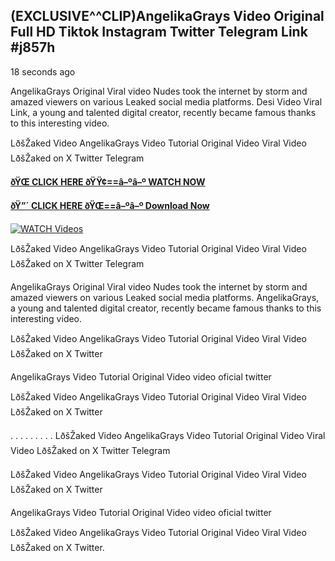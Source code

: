 ## (EXCLUSIVE^^CLIP)AngelikaGrays Video Original Full HD Tiktok Instagram Twitter Telegram Link #j857h

18 seconds ago

AngelikaGrays Original Viral video Nudes took the internet by storm and amazed viewers on various Leaked social media platforms. Desi Video Viral Link, a young and talented digital creator, recently became famous thanks to this interesting video.

LðšŽaked Video AngelikaGrays Video Tutorial Original Video Viral Video LðšŽaked on X Twitter Telegram

**[ðŸŒ CLICK HERE ðŸŸ¢==â–ºâ–º WATCH NOW](https://clips-mediaa.blogspot.com/2025/02/video-viral-download.html)**

**[ðŸ”´ CLICK HERE ðŸŒ==â–ºâ–º Download Now](https://clips-mediaa.blogspot.com/2025/02/video-viral-download.html)**

[![WATCH Videos](https://i.imgur.com/dJHk4Zq.gif)](https://clips-mediaa.blogspot.com/2025/02/video-viral-download.html)

LðšŽaked Video AngelikaGrays Video Tutorial Original Video Viral Video LðšŽaked on X Twitter Telegram

AngelikaGrays Original Viral video Nudes took the internet by storm and amazed viewers on various Leaked social media platforms. AngelikaGrays, a young and talented digital creator, recently became famous thanks to this interesting video.

LðšŽaked Video AngelikaGrays Video Tutorial Original Video Viral Video LðšŽaked on X Twitter

AngelikaGrays Video Tutorial Original Video video oficial twitter

LðšŽaked Video AngelikaGrays Video Tutorial Original Video Viral Video LðšŽaked on X Twitter

. . . . . . . . . LðšŽaked Video AngelikaGrays Video Tutorial Original Video Viral Video LðšŽaked on X Twitter Telegram

LðšŽaked Video AngelikaGrays Video Tutorial Original Video Viral Video LðšŽaked on X Twitter

AngelikaGrays Video Tutorial Original Video video oficial twitter

LðšŽaked Video AngelikaGrays Video Tutorial Original Video Viral Video LðšŽaked on X Twitter.